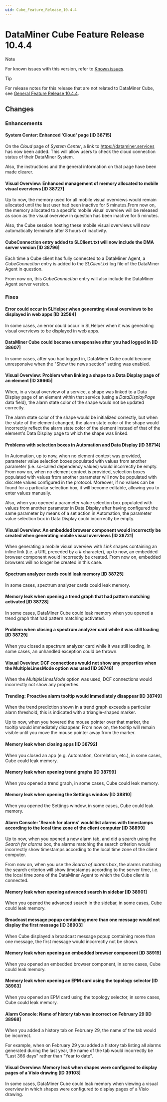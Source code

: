 ```yaml
---
uid: Cube_Feature_Release_10.4.4
---
```


# DataMiner Cube Feature Release 10.4.4

> [!NOTE]
> For known issues with this version, refer to [Known issues](xref:Known_issues).

> [!TIP]
> For release notes for this release that are not related to DataMiner Cube, see [General Feature Release 10.4.4](xref:General_Feature_Release_10.4.4).

## Changes

### Enhancements

#### System Center: Enhanced 'Cloud' page [ID 38715]

<!-- MR 10.3.0 [CU13]/10.4.0 [CU1] - FR 10.4.4 -->

On the *Cloud* page of *System Center*, a link to <https://dataminer.services> has now been added. This will allow users to check the cloud connection status of their DataMiner System.

Also, the instructions and the general information on that page have been made clearer.

#### Visual Overview: Enhanced management of memory allocated to mobile visual overviews [ID 38727]

<!-- MR 10.3.0 [CU13]/10.4.0 [CU1] - FR 10.4.4 -->

Up to now, the memory used for all mobile visual overviews would remain allocated until the last user had been inactive for 5 minutes.From now on, the memory allocated to a specific mobile visual overview will be released as soon as the visual overview in question has been inactive for 5 minutes.

Also, the Cube session hosting these mobile visual overviews will now automatically terminate after 8 hours of inactivity.

#### CubeConnection entry added to SLClient.txt will now include the DMA server version [ID 38796]

<!-- MR 10.3.0 [CU13]/10.4.0 [CU1] - FR 10.4.4 -->

Each time a Cube client has fully connected to a DataMiner Agent, a *CubeConnection* entry is added to the *SLClient.txt* log file of the DataMiner Agent in question.

From now on, this *CubeConnection* entry will also include the DataMiner Agent server version.

### Fixes

#### Error could occur in SLHelper when generating visual overviews to be displayed in web apps [ID 32584]

<!-- MR 10.2.0 [CU22]/10.3.0 [CU13]/10.4.0 [CU1] - FR 10.4.4 -->

In some cases, an error could occur in SLHelper when it was generating visual overviews to be displayed in web apps.

#### DataMiner Cube could become unresponsive after you had logged in [ID 38607]

<!-- MR 10.2.0 [CU22]/10.3.0 [CU13]/10.4.0 [CU1] - FR 10.4.4 -->

In some cases, after you had logged in, DataMiner Cube could become unresponsive when the "Show the news section" setting was enabled.

#### Visual Overview: Problem when linking a shape to a Data Display page of an element [ID 38665]

<!-- MR 10.3.0 [CU13]/10.4.0 [CU1] - FR 10.4.4 -->

When, in a visual overview of a service, a shape was linked to a Data Display page of an element within that service (using a *DataDisplayPage* data field), the alarm state color of the shape would not be updated correctly.

The alarm state color of the shape would be initialized correctly, but when the state of the element changed, the alarm state color of the shape would incorrectly reflect the alarm state color of the element instead of that of the element's Data Display page to which the shape was linked.

#### Problems with selection boxes in Automation and Data Display [ID 38714]

<!-- MR 10.3.0 [CU13]/10.4.0 [CU1] - FR 10.4.4 -->

In Automation, up to now, when no element context was provided, parameter value selection boxes populated with values from another parameter (i.e. so-called dependency values) would incorrectly be empty. From now on, when no element context is provided, selection boxes populated with values from another parameter will now be populated with discrete values configured in the protocol. Moreover, if no values can be found for a particular selection box, it will become editable, allowing you to enter values manually.

Also, when you opened a parameter value selection box populated with values from another parameter in Data Display after having configured the same parameter by means of a set action in Automation, the parameter value selection box in Data Display could incorrectly be empty.

#### Visual Overview: An embedded browser component would incorrectly be created when generating mobile visual overviews [ID 38721]

<!-- MR 10.3.0 [CU13]/10.4.0 [CU1] - FR 10.4.4 -->

When generating a mobile visual overview with *Link* shapes containing an inline link (i.e. a URL preceded by a # character), up to now, an embedded browser component would incorrectly be created. From now on, embedded browsers will no longer be created in this case.

#### Spectrum analyzer cards could leak memory [ID 38725]

<!-- MR 10.3.0 [CU13]/10.4.0 [CU1] - FR 10.4.4 -->

In some cases, spectrum analyzer cards could leak memory.

#### Memory leak when opening a trend graph that had pattern matching activated [ID 38728]

<!-- MR 10.3.0 [CU13]/10.4.0 [CU1] - FR 10.4.4 -->

In some cases, DataMiner Cube could leak memory when you opened a trend graph that had pattern matching activated.

#### Problem when closing a spectrum analyzer card while it was still loading [ID 38729]

<!-- MR 10.3.0 [CU13]/10.4.0 [CU1] - FR 10.4.4 -->

When you closed a spectrum analyzer card while it was still loading, in some cases, an unhandled exception could be thrown.

#### Visual Oveview: DCF connections would not show any properties when the MultipleLinesMode option was used [ID 38748]

<!-- MR 10.3.0 [CU13]/10.4.0 [CU1] - FR 10.4.4 -->

When the *MultipleLinesMode* option was used, DCF connections would incorrectly not show any properties.

#### Trending: Proactive alarm tooltip would immediately disappear [ID 38749]

<!-- MR 10.3.0 [CU13]/10.4.0 [CU1] - FR 10.4.4 -->

When the trend prediction shown in a trend graph exceeds a particular alarm threshold, this is indicated with a triangle-shaped marker.

Up to now, when you hovered the mouse pointer over that marker, the tooltip would immediately disappear. From now on, the tooltip will remain visible until you move the mouse pointer away from the marker.

#### Memory leak when closing apps [ID 38792]

<!-- MR 10.3.0 [CU13]/10.4.0 [CU1] - FR 10.4.4 -->

When you closed an app (e.g. Automation, Correlation, etc.), in some cases, Cube could leak memory.

#### Memory leak when opening trend graphs [ID 38799]

<!-- MR 10.3.0 [CU13]/10.4.0 [CU1] - FR 10.4.4 -->

When you opened a trend graph, in some cases, Cube could leak memory.

#### Memory leak when opening the Settings window [ID 38810]

<!-- MR 10.3.0 [CU13]/10.4.0 [CU1] - FR 10.4.4 -->

When you opened the Settings window, in some cases, Cube could leak memory.

#### Alarm Console: 'Search for alarms' would list alarms with timestamps according to the local time zone of the client computer [ID 38899]

<!-- MR 10.3.0 [CU14]/10.4.0 [CU2] - FR 10.4.4 -->

Up to now, when you opened a new alarm tab, and did a search using the *Search for alarms* box, the alarms matching the search criterion would incorrectly show timestamps according to the local time zone of the client computer.

From now on, when you use the *Search of alarms* box, the alarms matching the search criterion will show timestamps according to the server time, i.e. the local time zone of the DataMiner Agent to which the Cube client is connected.

#### Memory leak when opening advanced search in sidebar [ID 38901]

<!-- MR 10.3.0 [CU13]/10.4.0 [CU1] - FR 10.4.4 -->

When you opened the advanced search in the sidebar, in some cases, Cube could leak memory.

#### Broadcast message popup containing more than one message would not display the first message [ID 38903]

<!-- MR 10.3.0 [CU13]/10.4.0 [CU1] - FR 10.4.4 -->

When Cube displayed a broadcast message popup containing more than one message, the first message would incorrectly not be shown.

#### Memory leak when opening an embedded browser component [ID 38919]

<!-- MR 10.3.0 [CU13]/10.4.0 [CU1] - FR 10.4.4 -->

When you opened an embedded browser component, in some cases, Cube could leak memory.

#### Memory leak when opening an EPM card using the topology selector [ID 38963]

<!-- MR 10.3.0 [CU13]/10.4.0 [CU1] - FR 10.4.4 -->

When you opened an EPM card using the topology selector, in some cases, Cube could leak memory.

#### Alarm Console: Name of history tab was incorrect on February 29 [ID 38968]

<!-- MR 10.3.0 [CU13]/10.4.0 [CU1] - FR 10.4.4 -->

When you added a history tab on February 29, the name of the tab would be incorrect.

For example, when on February 29 you added a history tab listing all alarms generated during the last year, the name of the tab would incorrectly be "Last 366 days" rather than "Year to date".

#### Visual Overview: Memory leak when shapes were configured to display pages of a Visio drawing [ID 39103]

<!-- MR 10.3.0 [CU13]/10.4.0 [CU1] - FR 10.4.4 [CU0] -->

In some cases, DataMiner Cube could leak memory when viewing a visual overview in which shapes were configured to display pages of a Visio drawing.
